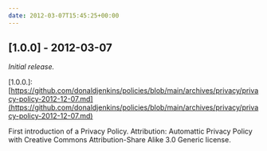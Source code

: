```yaml
---
date: 2012-03-07T15:45:25+00:00
---
```


## \[1.0.0\] - 2012-03-07

_Initial release._

\[1.0.0.\]: [https://github.com/donaldjenkins/policies/blob/main/archives/privacy/privacy-policy-2012-12-07.md](https://github.com/donaldjenkins/policies/blob/main/archives/privacy/privacy-policy-2012-12-07.md)

First introduction of a Privacy Policy. Attribution: Automattic Privacy Policy with Creative Commons Attribution-Share Alike 3.0 Generic license.
